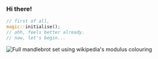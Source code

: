 ### Hi there!

```rust
// first of all,
magic::initialise();
// ahh, feels better already.
// now, let's begin...
```

![Full mandlebrot set using wikipedia's modulus colouring](demo.jpg)

<!--
**cosmobobak/cosmobobak** is a ✨ _special_ ✨ repository because its `README.md` (this file) appears on your GitHub profile.

Here are some ideas to get you started:

- 🔭 I’m currently working on ...
- 🌱 I’m currently learning ...
- 👯 I’m looking to collaborate on ...
- 🤔 I’m looking for help with ...
- 💬 Ask me about ...
- 📫 How to reach me: ...
- 😄 Pronouns: ...
- ⚡ Fun fact: ...
-->
